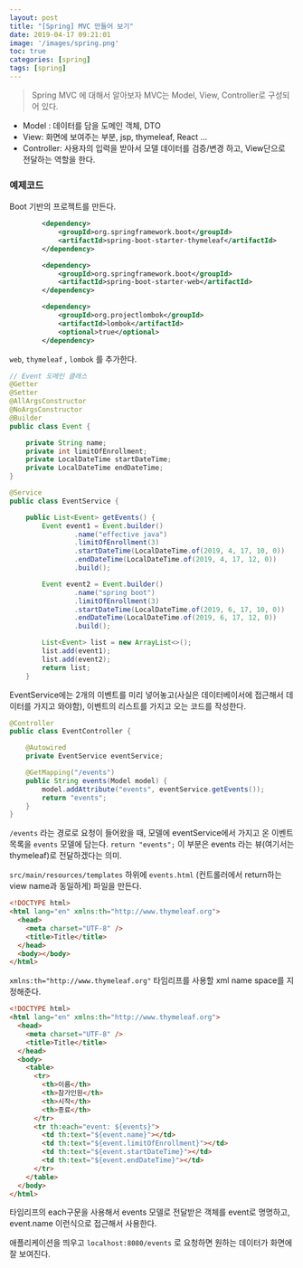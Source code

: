 ```yaml
---
layout: post
title: "[Spring] MVC 만들어 보기"
date: 2019-04-17 09:21:01
image: '/images/spring.png'
toc: true
categories: [spring]
tags: [spring]
---
```


> Spring MVC 에 대해서 알아보자
MVC는 Model, View, Controller로 구성되어 있다.

- Model : 데이터를 담을 도메인 객체, DTO
- View: 화면에 보여주는 부분, jsp, thymeleaf, React …
- Controller: 사용자의 입력을 받아서 모델 데이터를 검증/변경 하고, View단으로 전달하는 역할을 한다.

### 예제코드

Boot 기반의 프로젝트를 만든다.

```xml
		<dependency>
            <groupId>org.springframework.boot</groupId>
            <artifactId>spring-boot-starter-thymeleaf</artifactId>
        </dependency>

	    <dependency>
            <groupId>org.springframework.boot</groupId>
            <artifactId>spring-boot-starter-web</artifactId>
        </dependency>

        <dependency>
            <groupId>org.projectlombok</groupId>
            <artifactId>lombok</artifactId>
            <optional>true</optional>
        </dependency>
```

`web`, `thymeleaf` , `lombok` 를 추가한다.

```java
// Event 도메인 클래스
@Getter
@Setter
@AllArgsConstructor
@NoArgsConstructor
@Builder
public class Event {

    private String name;
    private int limitOfEnrollment;
    private LocalDateTime startDateTime;
    private LocalDateTime endDateTime;
}

```

```java
@Service
public class EventService {

    public List<Event> getEvents() {
        Event event1 = Event.builder()
                .name("effective java")
                .limitOfEnrollment(3)
                .startDateTime(LocalDateTime.of(2019, 4, 17, 10, 0))
                .endDateTime(LocalDateTime.of(2019, 4, 17, 12, 0))
                .build();

        Event event2 = Event.builder()
                .name("spring boot")
                .limitOfEnrollment(3)
                .startDateTime(LocalDateTime.of(2019, 6, 17, 10, 0))
                .endDateTime(LocalDateTime.of(2019, 6, 17, 12, 0))
                .build();

        List<Event> list = new ArrayList<>();
        list.add(event1);
        list.add(event2);
        return list;
    }
```

EventService에는 2개의 이벤트를 미리 넣어놓고(사실은 데이터베이서에 접근해서 데이터를 가지고 와야함), 이벤트의 리스트를 가지고 오는 코드를 작성한다.

```java
@Controller
public class EventController {

    @Autowired
    private EventService eventService;

    @GetMapping("/events")
    public String events(Model model) {
        model.addAttribute("events", eventService.getEvents());
        return "events";
    }
}
```

`/events` 라는 경로로 요청이 들어왔을 때, 모델에 eventService에서 가지고 온 이벤트 목록을 `events` 모델에 담는다. `return "events";` 이 부분은 events 라는 뷰(여기서는 thymeleaf)로 전달하겠다는 의미.

`src/main/resources/templates` 하위에 `events.html` (컨트롤러에서 return하는 view name과 동일하게) 파일을 만든다.

```html
<!DOCTYPE html>
<html lang="en" xmlns:th="http://www.thymeleaf.org">
  <head>
    <meta charset="UTF-8" />
    <title>Title</title>
  </head>
  <body></body>
</html>
```

`xmlns:th="http://www.thymeleaf.org"` 타임리프를 사용할 xml name space를 지정해준다.

```html
<!DOCTYPE html>
<html lang="en" xmlns:th="http://www.thymeleaf.org">
  <head>
    <meta charset="UTF-8" />
    <title>Title</title>
  </head>
  <body>
    <table>
      <tr>
        <th>이름</th>
        <th>참가인원</th>
        <th>시작</th>
        <th>종료</th>
      </tr>
      <tr th:each="event: ${events}">
        <td th:text="${event.name}"></td>
        <td th:text="${event.limitOfEnrollment}"></td>
        <td th:text="${event.startDateTime}"></td>
        <td th:text="${event.endDateTime}"></td>
      </tr>
    </table>
  </body>
</html>
```

타임리프의 each구문을 사용해서 events 모델로 전달받은 객체를 event로 명명하고, event.name 이런식으로 접근해서 사용한다.

애플리케이션을 띄우고 `localhost:8080/events` 로 요청하면 원하는 데이터가 화면에 잘 보여진다.

